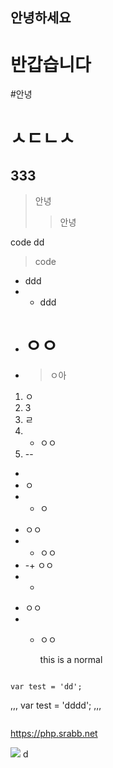 ## 안녕하세요
# 반갑습니다

#안녕

ㅅㄷㄴㅅ
===========
333
--------------
> 안녕
> > 안녕


code dd
> code 

* ddd 
* * ddd
* # ㅇㅇ
* > ㅇ아
1. ㅇ
2. 3
3. ㄹ
4. - ㅇㅇ
5. --  
-
- ㅇ
- - ㅇ

* ㅇㅇ
* - ㅇㅇ
* -+ ㅇㅇ
* -
- ㅇㅇ
-  * ㅇㅇ


	    this is a normal
<pre><code>
var test = 'dd';
</code></pre>

,,,
var test = 'dddd';
,,,

```java

```


<https://php.srabb.net>



<img src='/test'>
d